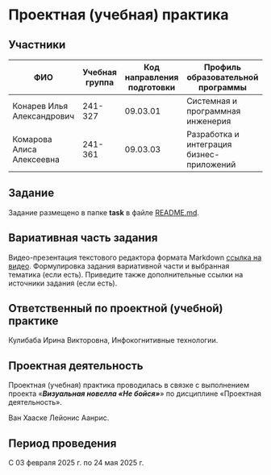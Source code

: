 # Проектная (учебная) практика

## Участники

| ФИО | Учебная группа | Код направления подготовки | Профиль образовательной программы |
|-|-|-|-|
| Конарев Илья Александрович | 241-327 | 09.03.01 | Системная и программная инженерия |
| Комарова Алиса Алексеевна | 241-361 | 09.03.03 | Разработка и интеграция бизнес-приложений |

## Задание

Задание размещено в папке **task** в файле [README.md](task/README.md).

## Вариативная часть задания

Видео-презентация текстового редактора формата Markdown [ссылка на видео](https://disk.yandex.ru/i/0J5BxyIyzBsBew).
Формулировка задания вариативной части и выбранная тематика (если есть). Приведите также дополнительные ссылки на источники задания (если есть).

## Ответственный по проектной (учебной) практике

Кулибаба Ирина Викторовна, Инфокогнитивные технологии.

## Проектная деятельность

Проектная (учебная) практика проводилась в связке с выполнением проекта «***Визуальная новелла «Не бойся»***» по дисциплине «Проектная деятельность».

Ван Хааске Лейонис Аанрис.

## Период проведения

С 03 февраля 2025 г. по 24 мая 2025 г.
